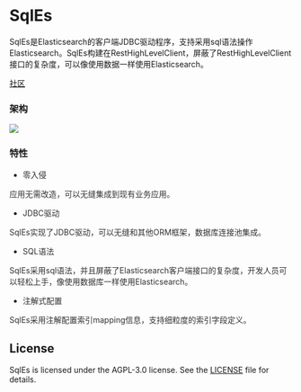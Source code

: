# SqlEs

SqlEs是Elasticsearch的客户端JDBC驱动程序，支持采用sql语法操作Elasticsearch。SqlEs构建在RestHighLevelClient，屏蔽了RestHighLevelClient接口的复杂度，可以像使用数据一样使用Elasticsearch。

[社区](http://112.124.55.179:8080/)

### 架构


![](https://cdn.nlark.com/yuque/0/2024/png/47383561/1726936757673-bd00ba62-3a6d-4cf2-bfe7-bfc3d0423c82.png)



### 特性
+ <font style="color:rgb(50, 50, 50);">零入侵</font>

<font style="color:rgb(50, 50, 50);">        应用无需改造，可以无缝集成到现有业务应用。</font>

+ <font style="color:rgb(50, 50, 50);">JDBC驱动</font>

<font style="color:rgb(50, 50, 50);">        SqlEs实现了JDBC驱动，可以无缝和其他ORM框架，数据库连接池集成。</font>

+ <font style="color:rgb(50, 50, 50);">SQL语法</font>

<font style="color:rgb(50, 50, 50);">      </font><font style="color:rgb(50, 50, 50);">SqlEs采用sql语法，并且屏蔽了Elasticsearch客户端接口的复杂度，开发人员可以轻松上手，像使用数据库一样使用Elasticsearch。</font><font style="color:rgb(50, 50, 50);">     </font>

+ <font style="color:rgb(50, 50, 50);">注解式配置</font>

<font style="color:rgb(50, 50, 50);">        SqlEs采用注解配置索引mapping信息，支持细粒度的索引字段定义。</font>

## License
SqlEs is licensed under the AGPL-3.0 license. See the [LICENSE](https://github.com/czcuestc/sqles/blob/master/LICENSE) file for details.



